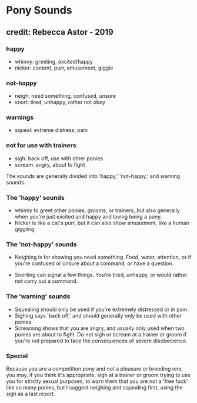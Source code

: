# Pony Sounds

## credit: Rebecca Astor - 2019

### happy

* whinny:    greeting, excited/happy
* nicker:     content, purr, amusement, giggle

### not-happy

* neigh:      need something, confused, unsure
* snort:      tired, unhappy, rather not obey

### warnings

* squeal:     extreme distress, pain

### not for use with trainers

* sigh:       back off, use with other ponies
* scream:  angry, about to fight

The sounds are generally divided into 'happy,' 'not-happy,' and warning sounds.

### The 'happy' sounds

* whinny to greet other ponies, grooms, or trainers, but also generally when you're just excited and happy and loving being a pony.
* Nicker is like a cat's purr, but it can also show amusement, like a human giggling.

### The 'not-happy' sounds

* Neighing is for showing you need something. Food, water, attention, or if you're confused or unsure about a command, or have a question.

* Snorting can signal a few things. You're tired, unhappy, or would rather not carry out a command.

### The 'warning' sounds

* Squealing should only be used if you're extremely distressed or in pain.
* Sighing says 'back off,' and should generally only be used with other ponies.
* Screaming shows that you are angry, and usually only used when two ponies are about to fight. Do not sigh or scream at a trainer or groom if you're not prepared to face the consequences of severe disobedience.

### Special

 Because you are a competition pony and not a pleasure or breeding one, you may, if you think it's appropriate, sigh at a trainer or groom trying to use you for strictly sexual purposes, to warn them that you are not a 'free fuck' like so many ponies, but I suggest neighing and squealing first, using the sigh as a last resort.
